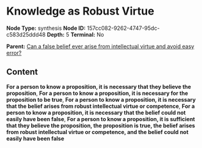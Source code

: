 # Knowledge as Robust Virtue

**Node Type:** synthesis
**Node ID:** 157cc082-9262-4747-95dc-c583d25ddd48
**Depth:** 5
**Terminal:** No

**Parent:** [Can a false belief ever arise from intellectual virtue and avoid easy error?](can-a-false-belief-ever-arise-from-intellectual-virtue-and-avoid-easy-error-antithesis-e908bc96-d3de-458a-b605-f680eb583572.md)

## Content

**For a person to know a proposition, it is necessary that they believe the proposition**, **For a person to know a proposition, it is necessary for the proposition to be true**, **For a person to know a proposition, it is necessary that the belief arises from robust intellectual virtue or competence**, **For a person to know a proposition, it is necessary that the belief could not easily have been false**, **For a person to know a proposition, it is sufficient that they believe the proposition, the proposition is true, the belief arises from robust intellectual virtue or competence, and the belief could not easily have been false**
